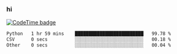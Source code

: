### hi  


<!--
**passer12/passer12** is a ✨ _special_ ✨ repository because its `README.md` (this file) appears on your GitHub profile.

Here are some ideas to get you started:

- 🔭 I’m currently working on ...
- 🌱 I’m currently learning ...
- 👯 I’m looking to collaborate on ...
- 🤔 I’m looking for help with ...
- 💬 Ask me about ...
- 📫 How to reach me: ...
- 😄 Pronouns: ...
- ⚡ Fun fact: ...
-->
<!--[![Top Langs](https://github-readme-stats.vercel.app/api/top-langs/?username=passer12&show_icons=true&theme=radical&count_private=true)](https://github.com/anuraghazra/github-readme-stats)-->
<!--[![Anurag's GitHub stats](https://github-readme-stats.vercel.app/api?username=passer12&show_icons=true&theme=radical&count_private=true)](https://github.com/anuraghazra/github-readme-stats)-->


[![CodeTime badge](https://img.shields.io/endpoint?style=social&url=https%3A%2F%2Fapi.codetime.dev%2Fshield%3Fid%3D20950%26project%3D%26in%3D0)](https://codetime.dev)

<!--START_SECTION:waka-->

```txt
Python   1 hr 59 mins    █████████████████████████   99.78 %
CSV      0 secs          ░░░░░░░░░░░░░░░░░░░░░░░░░   00.18 %
Other    0 secs          ░░░░░░░░░░░░░░░░░░░░░░░░░   00.04 %
```

<!--END_SECTION:waka-->


